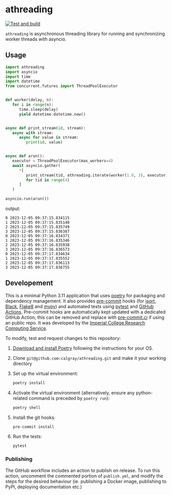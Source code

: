 # athreading

[![Test and build](https://github.com/calgray/athreading/actions/workflows/ci.yml/badge.svg)](https://github.com/calgray/athreading/actions/workflows/ci.yml)

`athreading` is asynchronous threading library for running and synchronizing worker threads with asyncio.

## Usage

```python
import athreading
import asyncio
import time
import datetime
from concurrent.futures import ThreadPoolExecutor


def worker(delay, n):
   for i in range(n):
      time.sleep(delay)
      yield datetime.datetime.now()


async def print_stream(id, stream):
   async with stream:
      async for value in stream:
         print(id, value)


async def arun():
   executor = ThreadPoolExecutor(max_workers=4)
   await asyncio.gather(
      *[
         print_stream(tid, athreading.iterate(worker(1.0, 3), executor))
         for tid in range(4)
      ]
   )

asyncio.run(arun())
```

output:

```log
0 2023-12-05 09:37:15.834115
1 2023-12-05 09:37:15.835140
2 2023-12-05 09:37:15.835749
3 2023-12-05 09:37:15.836387
0 2023-12-05 09:37:16.834371
1 2023-12-05 09:37:16.835346
2 2023-12-05 09:37:16.835938
3 2023-12-05 09:37:16.836573
0 2023-12-05 09:37:17.834634
1 2023-12-05 09:37:17.835552
2 2023-12-05 09:37:17.836113
3 2023-12-05 09:37:17.836755
```

## Developement

This is a minimal Python 3.11 application that uses [poetry](https://python-poetry.org) for packaging and dependency management. It also provides [pre-commit](https://pre-commit.com/) hooks (for [isort](https://pycqa.github.io/isort/), [Black](https://black.readthedocs.io/en/stable/), [Flake8](https://flake8.pycqa.org/en/latest/) and [mypy](https://mypy.readthedocs.io/en/stable/)) and automated tests using [pytest](https://pytest.org/) and [GitHub Actions](https://github.com/features/actions). Pre-commit hooks are automatically kept updated with a dedicated GitHub Action, this can be removed and replace with [pre-commit.ci](https://pre-commit.ci) if using an public repo. It was developed by the [Imperial College Research Computing Service](https://www.imperial.ac.uk/admin-services/ict/self-service/research-support/rcs/).

To modify, test and request changes to this repository:

1. [Download and install Poetry](https://python-poetry.org/docs/#installation) following the instructions for your OS.
2. Clone `git@github.com:calgray/athreading.git` and make it your working directory
3. Set up the virtual environment:

   ```bash
   poetry install
   ```

4. Activate the virtual environment (alternatively, ensure any python-related command is preceded by `poetry run`):

   ```bash
   poetry shell
   ```

5. Install the git hooks:

   ```bash
   pre-commit install
   ```

6. Run the tests:

   ```bash
   pytest
   ```

### Publishing

The GitHub workflow includes an action to publish on release.
To run this action, uncomment the commented portion of `publish.yml`, and modify the steps for the desired behaviour (ie. publishing a Docker image, publishing to PyPI, deploying documentation etc.)
